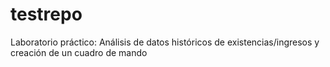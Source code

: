 # testrepo
Laboratorio práctico: Análisis de datos históricos de existencias/ingresos y creación de un cuadro de mando
